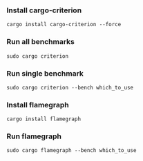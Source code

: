 ### Install cargo-criterion

```shell
cargo install cargo-criterion --force
```

### Run all benchmarks

```shell
sudo cargo criterion
```

### Run single benchmark

```shell
sudo cargo criterion --bench which_to_use
```

### Install flamegraph

```shell
cargo install flamegraph
```

### Run flamegraph

```shell
sudo cargo flamegraph --bench which_to_use
```

